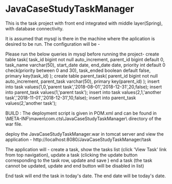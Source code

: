 # JavaCaseStudyTaskManager

This is the task project with front end integrated with middle layer(Spring), 
with database connectivity.

It is assumed that mysql is there in the machine where the aplication is desired to be run.
The configuration will be -
		<property name="driverClassName" value="com.mysql.jdbc.Driver" />
		<property name="url" value="jdbc:mysql://localhost:3306/sakila" />
		<property name="username" value="root" />
		<property name="password" value="root" />

Please run the below queries in mysql before running the project-
create table task(
	task_id bigint not null auto_increment,
    parent_id bigint default 0,
    task_name varchar(50),
    start_date date,
    end_date date,
    priority int default 0 check(priority between 0 and 30),
    task_ended boolean default false,
    primary key(task_id)
);
create table parent_task(
	parent_id bigint not null auto_increment,
    parent_task varchar(50),
    primary key(parent_id)
);
insert into task values(1,0,'parent task','2018-08-01','2018-12-31',20,false);
insert into parent_task values(1,'parent task');
insert into task values(2,1,'another task','2018-11-01','2018-12-31',10,false);
insert into parent_task values(2,'another task');

BUILD :
The deployment script is given in POM.xml and can be found in 
\META-INF\maven\com.cts\JavaCaseStudyTaskManager\ directory of the war file.
		

deploy the JavaCaseStudyTaskManager.war in tomcat server and view the application -
http://localhost:8080/JavaCaseStudyTaskManager/task

The application will -
create a task,
show the tasks list (click 'View Task' link from top navigation),
update a task (clicking the update button corresponding to the task row, update and save )
end a task (the task cannot be updated, update and end button will be disabled in list)

End task will end the task in today's date. The end date will be today's date.
